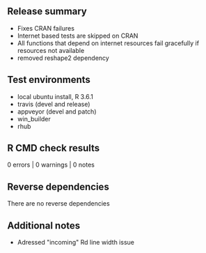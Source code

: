 ## Release summary
* Fixes CRAN failures
* Internet based tests are skipped on CRAN
* All functions that depend on internet resources fail gracefully if resources not available
* removed reshape2 dependency

## Test environments
* local ubuntu install, R 3.6.1
* travis (devel and release)
* appveyor (devel and patch)
* win_builder
* rhub

## R CMD check results

0 errors | 0 warnings | 0 notes

## Reverse dependencies

There are no reverse dependencies

## Additional notes
* Adressed "incoming" Rd line width issue
